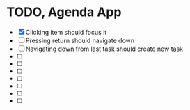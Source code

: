 TODO, Agenda App
================

- [x] Clicking item should focus it
- [ ] Pressing return should navigate down
- [ ] Navigating down from last task should create new task
- [ ]
- [ ]
- [ ]
- [ ]
- [ ]
- [ ]
- [ ]